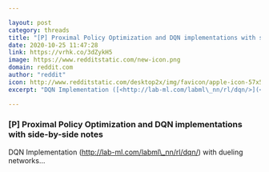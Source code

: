 ```yaml
---

layout: post
category: threads
title: "[P] Proximal Policy Optimization and DQN implementations with side-by-side notes"
date: 2020-10-25 11:47:28
link: https://vrhk.co/3dZykH5
image: https://www.redditstatic.com/new-icon.png
domain: reddit.com
author: "reddit"
icon: http://www.redditstatic.com/desktop2x/img/favicon/apple-icon-57x57.png
excerpt: "DQN Implementation ([<http://lab-ml.com/labml\_nn/rl/dqn/>](<http://lab-ml.com/labml_nn/rl/dqn/>)) with dueling networks..."

---
```


### [P] Proximal Policy Optimization and DQN implementations with side-by-side notes

DQN Implementation ([<http://lab-ml.com/labml\_nn/rl/dqn/>](<http://lab-ml.com/labml_nn/rl/dqn/>)) with dueling networks...